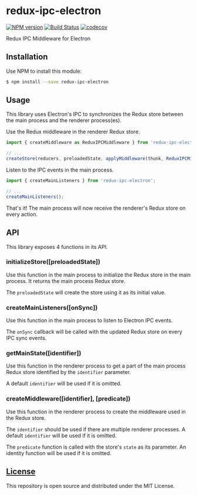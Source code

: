 # redux-ipc-electron
[![NPM version](https://img.shields.io/npm/v/redux-ipc-electron.svg?style=flat)](https://www.npmjs.com/package/redux-ipc-electron)
[![Build Status](https://travis-ci.org/Dilatorily/redux-ipc-electron.svg?branch=master)](https://travis-ci.org/Dilatorily/redux-ipc-electron)
[![codecov](https://codecov.io/gh/Dilatorily/redux-ipc-electron/branch/master/graph/badge.svg)](https://codecov.io/gh/Dilatorily/redux-ipc-electron)

Redux IPC Middleware for Electron

## Installation
Use NPM to install this module:
```bash
$ npm install --save redux-ipc-electron
```

## Usage
This library uses Electron's IPC to synchronizes the Redux store between the main process and the renderer process(es).

Use the Redux middleware in the renderer Redux store.
```javascript
import { createMiddleware as ReduxIPCMiddleware } from 'redux-ipc-electron';

// ...
createStore(reducers, preloadedState, applyMiddleware(thunk, ReduxIPCMiddleware(), logger));
```

Listen to the IPC events in the main process.
```javascript
import { createMainListeners } from 'redux-ipc-electron';

// ...
createMainListeners();
```

That's it! The main process will now receive the renderer's Redux store on every action.

## API
This library exposes 4 functions in its API.

### initializeStore([preloadedState])
Use this function in the main process to initialize the Redux store in the main process. It returns the main process Redux store.

The `preloadedState` will create the store using it as its initial value.

### createMainListeners([onSync])
Use this function in the main process to listen to Electron IPC events.

The `onSync` callback will be called with the updated Redux store on every IPC sync events.

### getMainState([identifier])
Use this function in the renderer process to get a part of the main process Redux store identified by the `identifier` parameter.

A default `identifier` will be used if it is omitted.

### createMiddleware([identifier], [predicate])
Use this function in the renderer process to create the middleware used in the Redux store.

The `identifier` should be used if there are multiple renderer processes. A default `identifier` will be used if it is omitted.

The `predicate` function is called with the store's `state` as its parameter. An identity function will be used if it is omitted.

## [License](LICENSE)
This repository is open source and distributed under the MIT License.
